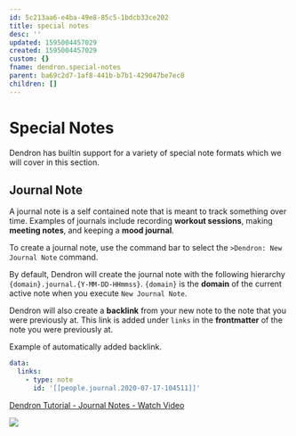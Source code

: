```yaml
---
id: 5c213aa6-e4ba-49e8-85c5-1bdcb33ce202
title: special notes
desc: ''
updated: 1595004457029
created: 1595004457029
custom: {}
fname: dendron.special-notes
parent: ba69c2d7-1af8-441b-b7b1-429047be7ec8
children: []
---
```


# Special Notes

Dendron has builtin support for a variety of special note formats which we will cover in this section.

## Journal Note

A journal note is a self contained note that is meant to track something over time. Examples of journals include recording **workout sessions**, making **meeting notes**, and keeping a **mood journal**.

To create a journal note, use the command bar to select the `>Dendron: New Journal Note` command. 

By default, Dendron will create the journal note with the following hierarchy `{domain}.journal.{Y-MM-DD-HHmmss}`. `{domain}` is the **domain** of the current active note when you execute `New Journal Note`.

Dendron will also create a **backlink** from your new note to the note that you were previously at. This link is added under `links` in the **frontmatter** of the note you were previously at.

Example of automatically added backlink.

```yml
data:
  links:
    - type: note
      id: '[[people.journal.2020-07-17-104511]]'
```

<a href="https://www.loom.com/share/da562a166af9427e908a76be8bc38355"> <p>Dendron Tutorial - Journal Notes - Watch Video</p> <img src="https://cdn.loom.com/sessions/thumbnails/da562a166af9427e908a76be8bc38355-with-play.gif"> </a>